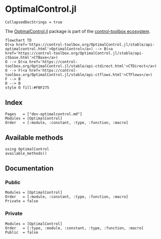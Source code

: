 # OptimalControl.jl

```@meta
CollapsedDocStrings = true
```

The [OptimalControl.jl](https://control-toolbox.org/OptimalControl.jl) package is part of the [control-toolbox ecosystem](https://github.com/control-toolbox).

```mermaid
flowchart TD
O(<a href='https://control-toolbox.org/OptimalControl.jl/stable/api-optimalcontrol.html'>OptimalControl</a>) --> B(<a href='https://control-toolbox.org/OptimalControl.jl/stable/api-ctbase.html'>CTBase</a>)
O --> D(<a href='https://control-toolbox.org/OptimalControl.jl/stable/api-ctdirect.html'>CTDirect</a>)
O --> F(<a href='https://control-toolbox.org/OptimalControl.jl/stable/api-ctflows.html'>CTFlows</a>)
F --> B
D --> B
style O fill:#FBF275
```

## Index

```@index
Pages   = ["dev-optimalcontrol.md"]
Modules = [OptimalControl]
Order   = [:module, :constant, :type, :function, :macro]
```

## Available methods

```@example
using OptimalControl
available_methods()
```

## Documentation

### Public

```@autodocs
Modules = [OptimalControl]
Order   = [:module, :constant, :type, :function, :macro]
Private = false
```

### Private

```@autodocs
Modules = [OptimalControl]
Order   = [:type, :module, :constant, :type, :function, :macro]
Public  = false
```